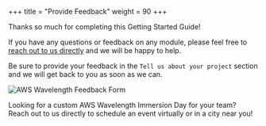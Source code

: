 +++
title = "Provide Feedback"
weight = 90
+++

Thanks so much for completing this Getting Started Guide!

If you have any questions or feedback on any module, please feel free to [reach out to us directly](https://pages.awscloud.com/AWSWavelength-Contact-Us) and we will be happy to help.

Be sure to provide your feedback in the `Tell us about your project` section and we will get back to you as soon as we can.

![AWS Wavelength Feedback Form](./module_11/feedback.png)

Looking for a custom AWS Wavelength Immersion Day for your team? Reach out to us directly to schedule an event virtually or in a city near you!